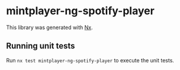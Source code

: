 # mintplayer-ng-spotify-player

This library was generated with [Nx](https://nx.dev).

## Running unit tests

Run `nx test mintplayer-ng-spotify-player` to execute the unit tests.
